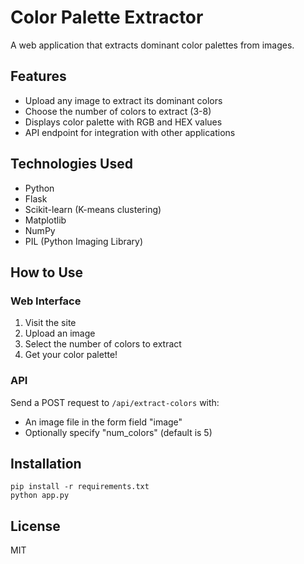# Color Palette Extractor

A web application that extracts dominant color palettes from images.

## Features

- Upload any image to extract its dominant colors
- Choose the number of colors to extract (3-8)
- Displays color palette with RGB and HEX values
- API endpoint for integration with other applications

## Technologies Used

- Python
- Flask
- Scikit-learn (K-means clustering)
- Matplotlib
- NumPy
- PIL (Python Imaging Library)

## How to Use

### Web Interface
1. Visit the site
2. Upload an image
3. Select the number of colors to extract
4. Get your color palette!

### API
Send a POST request to `/api/extract-colors` with:
- An image file in the form field "image"
- Optionally specify "num_colors" (default is 5)

## Installation

```
pip install -r requirements.txt
python app.py
```

## License

MIT 